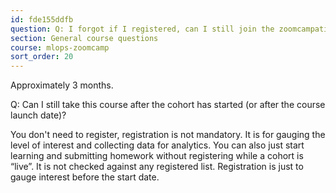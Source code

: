 ```yaml
---
id: fde155ddfb
question: Q: I forgot if I registered, can I still join the zoomcampation of this course or that for each module?
section: General course questions
course: mlops-zoomcamp
sort_order: 20
---
```


Approximately 3 months.

Q: Can I still take this course after the cohort has started (or after the course launch date)?

You don't need to register, registration is not mandatory. It is for gauging the level of interest and collecting data for analytics.
You can also just start learning and submitting homework without registering while a cohort is “live”. It is not checked against any registered list. Registration is just to gauge interest before the start date.

